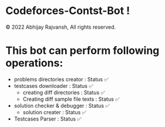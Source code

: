 # Codeforces-Contst-Bot !

© 2022 Abhijay Rajvansh, All rights reserved.

# This bot can perform following operations:

- problems directories creator         : Status ✅
- testcases downloader                 : Status ✅
    - creating diff directories        : Status ✅
    - Creating diff sample file texts  : Status ✅
- solution checker & debugger          : Status ✅
    - solution creater                 : Status ✅
- Testcases Parser                     : Status ✅